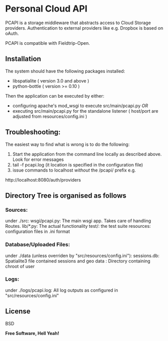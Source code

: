 Personal Cloud API
==================

PCAPI is a storage middleware that abstracts access to Cloud Storage providers. Authentication to external providers like e.g. Dropbox is based on oAuth.

PCAPI is compatible with Fieldtrip-Open.

Installation
------------

The system should have the following packages installed:
 - libspatialite ( version 3.0 and above )
 - python-bottle ( version >= 0.10 )

Then the application can be executed by either:

 - configuring apache's mod_wsgi to execute src/main/pcapi.py *OR*
 - executing src/main/pcapi.py for the standalone listener ( host/port are adjusted from resources/config.ini )



Troubleshooting:
----------------

The easiest way to find what is wrong is to do the following:

1. Start the application from the command line locally as described above. Look for error messages
2. tail -f pcapi.log (it location is specified in the configuration file)
3. issue commands to localhost *without* the /pcapi/ prefix e.g.

 http://localhost:8080/auth/providers



Directory Tree is organised as follows
--------------------------------------

### Sources:

under ./src:
	wsgi/pcapi.py:
		The main wsgi app. Takes care of handling Routes.
	lib/*.py:
		The actual functionality
	test/:
		the test suite
	resources:
		configuration files in .ini format

### Database/Uploaded Files:

under ./data (unless overriden by "src/resources/config.ini"):
      sessions.db:
	        Spatialite3 file contained sessions and geo data
      <userid>:
		Directory containing chroot of user <userid> 

### Logs:

under ./logs/pcapi.log: 
      All log outputs as configured in "src/resources/config.ini"

License
-------

BSD


**Free Software, Hell Yeah!**
